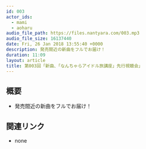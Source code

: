```yaml
---
id: 003
actor_ids:
  - mami
  - aoharu
audio_file_path: https://files.nantyara.com/003.mp3
audio_file_size: 16137440
date: Fri, 26 Jan 2018 13:55:40 +0000
description: 発売間近の新曲をフルでお届け！
duration: 11:09
layout: article
title: 第003回「新曲、「なんちゃらアイドル旅講座」先行視聴会」
---
```

## 概要

* 発売間近の新曲をフルでお届け！

## 関連リンク

* none
